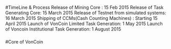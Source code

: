 #TimeLine & Process
Release of Mining Core : 15 Feb 2015
Release of Task Generating Core: 15 March 2015
Release of Testnet from simulated systems: 16 March 2015
Shipping of CCMs(Cash Counting Machines) : Starting 15 April 2015
Launch of VonCoin Limited  Task Generation: 1 May 2015
Launch of Voncoin Institutional Task Generation: 1 August 2015
###

#Core of VonCoin
